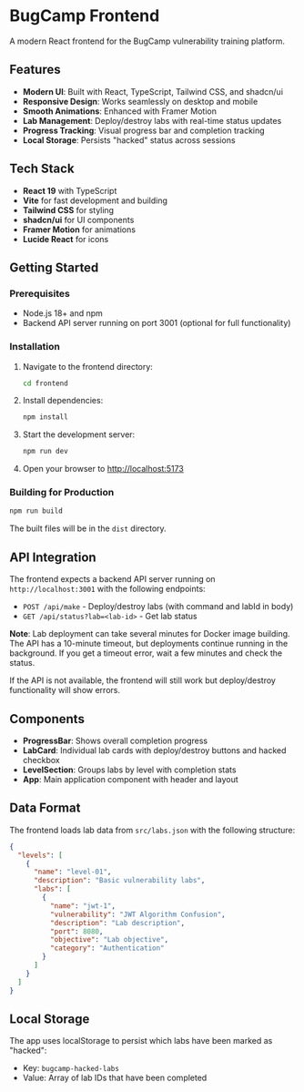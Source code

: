 # BugCamp Frontend

A modern React frontend for the BugCamp vulnerability training platform.

## Features

- **Modern UI**: Built with React, TypeScript, Tailwind CSS, and shadcn/ui
- **Responsive Design**: Works seamlessly on desktop and mobile
- **Smooth Animations**: Enhanced with Framer Motion
- **Lab Management**: Deploy/destroy labs with real-time status updates
- **Progress Tracking**: Visual progress bar and completion tracking
- **Local Storage**: Persists "hacked" status across sessions

## Tech Stack

- **React 19** with TypeScript
- **Vite** for fast development and building
- **Tailwind CSS** for styling
- **shadcn/ui** for UI components
- **Framer Motion** for animations
- **Lucide React** for icons

## Getting Started

### Prerequisites

- Node.js 18+ and npm
- Backend API server running on port 3001 (optional for full functionality)

### Installation

1. Navigate to the frontend directory:
   ```bash
   cd frontend
   ```

2. Install dependencies:
   ```bash
   npm install
   ```

3. Start the development server:
   ```bash
   npm run dev
   ```

4. Open your browser to [http://localhost:5173](http://localhost:5173)

### Building for Production

```bash
npm run build
```

The built files will be in the `dist` directory.

## API Integration

The frontend expects a backend API server running on `http://localhost:3001` with the following endpoints:

- `POST /api/make` - Deploy/destroy labs (with command and labId in body)
- `GET /api/status?lab=<lab-id>` - Get lab status

**Note**: Lab deployment can take several minutes for Docker image building. The API has a 10-minute timeout, but deployments continue running in the background. If you get a timeout error, wait a few minutes and check the status.

If the API is not available, the frontend will still work but deploy/destroy functionality will show errors.

## Components

- **ProgressBar**: Shows overall completion progress
- **LabCard**: Individual lab cards with deploy/destroy buttons and hacked checkbox
- **LevelSection**: Groups labs by level with completion stats
- **App**: Main application component with header and layout

## Data Format

The frontend loads lab data from `src/labs.json` with the following structure:

```json
{
  "levels": [
    {
      "name": "level-01",
      "description": "Basic vulnerability labs",
      "labs": [
        {
          "name": "jwt-1",
          "vulnerability": "JWT Algorithm Confusion",
          "description": "Lab description",
          "port": 8080,
          "objective": "Lab objective",
          "category": "Authentication"
        }
      ]
    }
  ]
}
```

## Local Storage

The app uses localStorage to persist which labs have been marked as "hacked":
- Key: `bugcamp-hacked-labs`
- Value: Array of lab IDs that have been completed